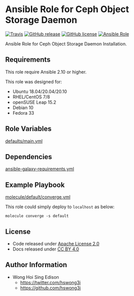 # Ansible Role for Ceph Object Storage Daemon

[![Travis](https://img.shields.io/travis/com/alvistack/ansible-role-ceph_osd.svg)](https://travis-ci.com/alvistack/ansible-role-ceph_osd)
[![GitHub release](https://img.shields.io/github/release/alvistack/ansible-role-ceph_osd.svg)](https://github.com/alvistack/ansible-role-ceph_osd/releases)
[![GitHub license](https://img.shields.io/github/license/alvistack/ansible-role-ceph_osd.svg)](https://github.com/alvistack/ansible-role-ceph_osd/blob/master/LICENSE)
[![Ansible Role](https://img.shields.io/badge/galaxy-alvistack.ceph_osd-blue.svg)](https://galaxy.ansible.com/alvistack/ceph_osd)

Ansible Role for Ceph Object Storage Daemon Installation.

## Requirements

This role require Ansible 2.10 or higher.

This role was designed for:

  - Ubuntu 18.04/20.04/20.10
  - RHEL/CentOS 7/8
  - openSUSE Leap 15.2
  - Debian 10
  - Fedora 33

## Role Variables

[defaults/main.yml](defaults/main.yml)

## Dependencies

[ansible-galaxy-requirements.yml](ansible-galaxy-requirements.yml)

## Example Playbook

[molecule/default/converge.yml](molecule/default/converge.yml)

This role could simply deploy to `localhost` as below:

    molecule converge -s default

## License

  - Code released under [Apache License 2.0](LICENSE)
  - Docs released under [CC BY 4.0](http://creativecommons.org/licenses/by/4.0/)

## Author Information

  - Wong Hoi Sing Edison
      - <https://twitter.com/hswong3i>
      - <https://github.com/hswong3i>
